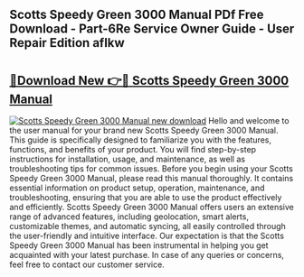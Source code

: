 ## Scotts Speedy Green 3000 Manual PDf Free Download - Part-6Re Service Owner Guide - User Repair Edition afIkw

# <h2><a href="http://bc1053.oget.top/?id=Scotts+Speedy+Green+3000+Manual">🔗Download New 👉🔴 Scotts Speedy Green 3000 Manual</a></h2>

[![Scotts Speedy Green 3000 Manual new download](https://i.imgur.com/5g1atiW.png)](http://bc1053.oget.top/?id=Scotts+Speedy+Green+3000+Manual)
Hello and welcome to the user manual for your brand new Scotts Speedy Green 3000 Manual. This guide is specifically designed to familiarize you with the features, functions, and benefits of your product. You will find step-by-step instructions for installation, usage, and maintenance, as well as troubleshooting tips for common issues. Before you begin using your Scotts Speedy Green 3000 Manual, please read this manual thoroughly. It contains essential information on product setup, operation, maintenance, and troubleshooting, ensuring that you are able to use the product effectively and efficiently. Scotts Speedy Green 3000 Manual offers users an extensive range of advanced features, including geolocation, smart alerts, customizable themes, and automatic syncing, all easily controlled through the user-friendly and intuitive interface. Our expectation is that the Scotts Speedy Green 3000 Manual has been instrumental in helping you get acquainted with your latest purchase. In case of any queries or concerns, feel free to contact our customer service.
